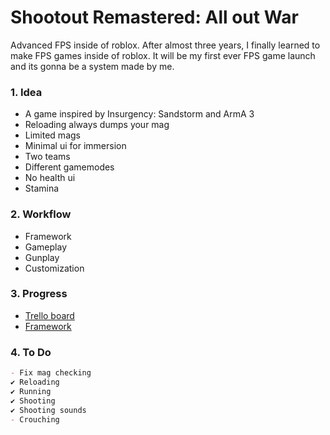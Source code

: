 # Shootout Remastered: All out War
Advanced FPS inside of roblox.
After almost three years, I finally learned to make FPS games inside of roblox.
It will be my first ever FPS game launch and its gonna be a system made by me.

### 1. Idea
- A game inspired by Insurgency: Sandstorm and ArmA 3
- Reloading always dumps your mag
- Limited mags
- Minimal ui for immersion
- Two teams
- Different gamemodes
- No health ui
- Stamina

### 2. Workflow
- Framework
- Gameplay
- Gunplay
- Customization

### 3. Progress
- [Trello board](https://trello.com/b/mRVDuOby/advanced-fps)
- [Framework](https://github.com/Stormtrooperhelmet/framework/blob/framework/framework.md)

### 4. To Do
```markdown
- Fix mag checking
✔ Reloading
✔ Running
✔ Shooting
✔ Shooting sounds
- Crouching
```
